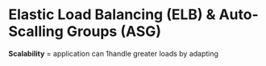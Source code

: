 # Elastic Load Balancing (ELB) & Auto-Scalling Groups (ASG)

**Scalability** = application can 1handle greater loads by adapting

